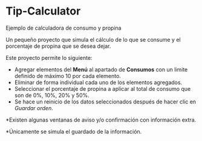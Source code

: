 # Tip-Calculator

Ejemplo de calculadora de consumo y propina

Un pequeño proyecto que simula el cálculo de lo que se consume y el porcentaje de propina que se desea dejar.

Este proyecto permite lo siguiente:

- Agregar elementos del **Menú** al apartado de **Consumos** con un limite definido de máximo 10 por cada elemento.
- Eliminar de forma individual cada uno de los elementos agregados.
- Seleccionar el porcentaje de propina a aplicar al total de consumo que son de 0%, 10%, 20% y 50%.
- Se hace un reinicio de los datos seleccionados después de hacer clic en _Guardar orden_.

\*Existen algunas ventanas de aviso y/o confirmación con información extra.

\*Únicamente se simula el guardado de la información.
